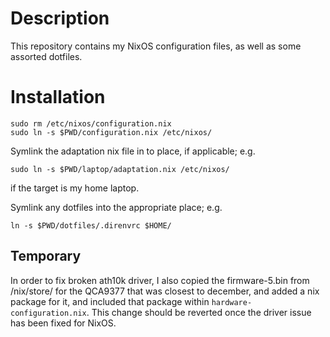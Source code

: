 # Description

This repository contains my NixOS configuration files, as well
as some assorted dotfiles.

# Installation

    sudo rm /etc/nixos/configuration.nix
    sudo ln -s $PWD/configuration.nix /etc/nixos/

Symlink the adaptation nix file in to place, if applicable; e.g.

    sudo ln -s $PWD/laptop/adaptation.nix /etc/nixos/

if the target is my home laptop.

Symlink any dotfiles into the appropriate place; e.g.

    ln -s $PWD/dotfiles/.direnvrc $HOME/

## Temporary

In order to fix broken ath10k driver, I also copied the firmware-5.bin from
/nix/store/ for the QCA9377 that was closest to december, and added a nix
package for it, and included that package within `hardware-configuration.nix`.
This change should be reverted once the driver issue has been fixed for NixOS.
